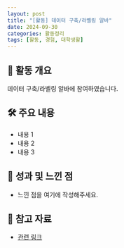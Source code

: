 ```yaml
---
layout: post
title: "[활동] 데이터 구축/라벨링 알바"
date: 2024-09-30
categories: 활동정리
tags: [활동, 경험, 대학생활]
---
```


## 📌 활동 개요
데이터 구축/라벨링 알바에 참여하였습니다.

## 🛠 주요 내용
- 내용 1
- 내용 2
- 내용 3

## 🎯 성과 및 느낀 점
- 느낀 점을 여기에 작성해주세요.

## 🔗 참고 자료
- [관련 링크](#)
